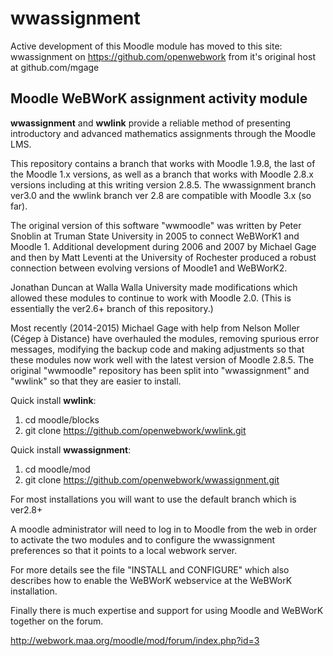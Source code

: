 # wwassignment

 Active development of this Moodle module has moved to this site: wwassignment on https://github.com/openwebwork from it's original host at github.com/mgage

## Moodle WeBWorK assignment activity module

**wwassignment** and **wwlink** provide a reliable method of presenting introductory and 
advanced mathematics assignments through the Moodle LMS.  

This repository contains a branch that works with Moodle 1.9.8, the last of the Moodle 1.x versions, 
as well as a branch that works with  Moodle 2.8.x versions including at this writing version 2.8.5.
The wwassignment branch ver3.0 and the wwlink branch ver 2.8 are compatible with Moodle 3.x (so far).   

The original version of this software "wwmoodle" was written by Peter Snoblin at Truman State University
in 2005 to connect WeBWorK1 and Moodle 1.  Additional development during 2006 and 2007 
by Michael Gage and then by Matt Leventi at the University of Rochester 
produced a robust connection between evolving versions of Moodle1 and WeBWorK2. 

Jonathan Duncan at Walla Walla University made modifications which allowed 
these modules to continue to work with Moodle 2.0.
(This is essentially the ver2.6+ branch of this repository.) 

Most recently (2014-2015) Michael Gage with help from  Nelson Moller (Cégep à Distance) have overhauled the 
modules, removing spurious error messages, modifying the backup code and 
making adjustments so that these modules now work well with the latest version of Moodle 2.8.5.
The original "wwmoodle" repository has been split into "wwassignment" and "wwlink" so 
that they are easier to install.

Quick install **wwlink**:

1. cd moodle/blocks
2. git clone https://github.com/openwebwork/wwlink.git

Quick install **wwassignment**:

1. cd moodle/mod
2. git clone https://github.com/openwebwork/wwassignment.git

For most installations you will want to use the default branch which is ver2.8+

A moodle administrator will need to log in to Moodle from the web in order to activate the two modules and 
to configure the wwassignment preferences so that it points to a local webwork server. 

For more details see the file "INSTALL and CONFIGURE" which also 
describes how to enable the WeBWorK webservice at the WeBWorK installation.

Finally there is much expertise and support for using Moodle and WeBWorK together on the 
forum.

http://webwork.maa.org/moodle/mod/forum/index.php?id=3
